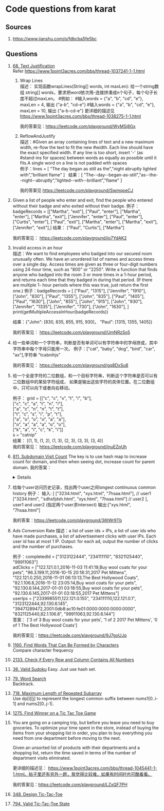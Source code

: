 # Code questions from karat
## Sources
1. https://www.jianshu.com/p/fdbcba5fe5bc
## Questions
1. [68. Text Justification](https://leetcode.com/problems/text-justification)  
   Refer https://www.1point3acres.com/bbs/thread-1037241-1-1.html  
    1. Wrap Lines  
       描述： 实现函数wrapLines(String[] words, int maxLen): 给一个string数组 string[] words，要求把word依次用-连接拼凑成n个句子，每个句子长度不超过maxLen。
#例如：
#输入words = {"a", "b", "cd", "e"}, maxLen = 4, 输出 {"a-b", "cd-e"}
#输入words = {"a", "b", "cd", "e"}, maxLen = 10, 输出 {"a-b-cd-e"}
更详细的描述见 https://www.1point3acres.com/bbs/thread-1038275-1-1.html

         我的答案见：https://leetcode.com/playground/WyMSj8Gx 
    3. ReflowAndJustify  
       描述：#Given an array containing lines of text and a new maximum width, re-flow the text to fit the new #width. Each line should have the exact specified width. If any line is too short, insert '-' (as #stand-ins for spaces) between words as equally as possible until it fits.A single word on a line is not padded with spaces  
       例子：lines = [ "The day began as still as the","night abruptly lighted with","brilliant flame" ]
   结果：[ "The--day--began-as-still","as--the--night--abruptly","lighted--with--brilliant","flame" ]

         我的答案见 https://leetcode.com/playground/SwmqoeCJ
2. Given a list of people who enter and exit, find the people who entered without
their badge and who exited without their badge.
例子：badgeRecords = [["Martha",   "exit"],
                ["Paul",     "enter"],
                ["Martha",   "enter"],
                ["Martha",   "exit"],
                ["Jennifer", "enter"],
                ["Paul",     "enter"],
                ["Curtis",   "enter"],
                ["Paul",     "exit"],
                ["Martha",   "enter"],
                ["Martha",   "exit"],
                ["Jennifer", "exit"],]
结果： ["Paul", "Curtis"], ["Martha"]     

   我的答案见： https://leetcode.com/playground/io7YdAK2
4. Invalid access in an hour  
   描述：We want to find employees who badged into our secured room unusually often. We have an unordered list of names and access times over a single day. Access times are given as three or four-digit numbers using 24-hour time, such as "800" or "2250".
Write a function that finds anyone who badged into the room 3 or more times in a 1-hour period, and returns each time that they badged in during that period. (If there are multiple 1- hour periods where this was true, just return the first one.)
   例子：badgeRecords = [
  ["Paul", "1315"],
  ["Jennifer", "1910"],
  ["John", "830"],
  ["Paul", "1355"],
  ["John", "835"],
  ["Paul", "1405"],
  ["Paul", "1630"],
  ["John", "855"],
  ["John", "915"],
  ["John", "930"],
  ["Jennifer", "1335"],
  ["Jennifer", "730"],
  ["John", "1630"],
]
print(getMultipleAccessInHour(badgeRecords))

   结果：{"John": [830, 835, 855, 915, 930]， "Paul": [1315, 1355, 1405]}
   
   我的答案见： https://leetcode.com/playground/UmNRzSo5 
1. 给一些单词和一个字符串，判断是否有单词可以有字符串中的字母拼成，其中字符串中每个字母只能用一次。
    例子：["cat", "baby", "dog", "bird", "car", "ax"],字符串 "tcabnihjs”
   
    我的答案见： https://leetcode.com/playground/gq8DxSu8
1. 给一个全是字符的二位数组，和一个目标字符串，判断这个字符串是否可以有二位数组中的某些字符组成， 如果是输出这些字符的具体位置。在二位数组中，只可以向下或者向右移动。

   例子： grid = [["c", "c", "x", "t", "i", "b"],  
        ["c", "c", "a", "t", "n", "i"],  
        ["a", "c", "n", "n", "t", "t"],  
        ["t", "c", "s", "i", "p", "t"],  
        ["a", "o", "o", "o", "a", "a"],  
        ["o", "a", "a", "a", "o", "o"],  
        ["k", "a", "i", "c", "k", "i"]]    
  s = "catnip"   
   结果： [(1, 1), (1, 2), (1, 3), (2, 3), (3, 3), (3, 4)]  
   我的答案见： https://leetcode.com/playground/inuEZpUh
1. [811. Subdomain Visit Count](https://leetcode.com/problems/subdomain-visit-count)
   The key is to use hash map to increase count for domain, and then when seeing dot, increase count for parent domain.
   我的答案：
   <details>

      ```python
          def subdomainVisits(self, cpdomains: List[str]) -> List[str]:
        domainFreq = Counter()
        for cpdomain in cpdomains:
            freq, domain = cpdomain.split()
            freq = int(freq)
            domainFreq[domain] += freq
            print(domain)
            for i in range(len(domain)):
                if domain[i] == ".":
                    domainFreq[domain[i + 1:]] += freq
            
        return ["{} {}".format(freq, domain) for domain, freq in domainFreq.items()]
      ```
   </details>
1. 给每个user访问历史记录，找出两个user之间longest continuous common history
   例子：
   输入: [
["3234.html", "xys.html", "7hsaa.html"], // user1
["3234.html", ''sdhsfjdsh.html", "xys.html", "7hsaa.html"] // user2 ], user1 and user2 (指定两个user求intersect)
   输出:["xys.html", "7hsaa.html"]

   我的答案：https://leetcode.com/playground/36tWr9Tb
1. Ads Conversion Rate
   描述：a list of user ids + IPs, a list of user ids who have made purchases, a list of advertisement clicks with user IPs.
Each user id has at most 1 IP.
Output: for each ad, output the number of clicks and the number of purchases.

   例子：completedId = ["3123122444", "234111110", "8321125440", "99911063"]  
adClicks = ["122.121.0.1,2016-11-03 11:41:19,Buy wool coats for your pets",
            "96.3.199.11,2016-10-15 20:18:31,2017 Pet Mittens",
            "122.121.0.250,2016-11-01 06:13:13,The Best Hollywood Coats",
            "82.1.106.8,2016-11-12 23:05:14,Buy wool coats for your pets",
            "92.130.6.144,2017-01-01 03:18:55,Buy wool coats for your pets",
            "92.130.6.145,2017-01-01 03:18:55,2017 Pet Mittens"]  
userIps = ["2339985511,122.121.0.155", "234111110,122.121.0.1",
            "3123122444,92.130.6.145",
"39471289472,2001:0db8:ac10:fe01:0000:0000:0000:0000",
            "8321125440,82.1.106.8", "99911063,92.130.6.144"]  
   答案： ['3 of 3 Buy wool coats for your pets', '1 of 2 2017 Pet Mittens', '0 of 1 The Best Hollywood Coats']

   我的答案见：https://leetcode.com/playground/9J7goUJq
   
1. [1160. Find Words That Can Be Formed by Characters](https://leetcode.com/problems/find-words-that-can-be-formed-by-characters)  
   Compare character frequency
1. [2133. Check if Every Row and Column Contains All Numbers](https://leetcode.com/problems/check-if-every-row-and-column-contains-all-numbers)
2. [36. Valid Sudoku](https://leetcode.com/problems/valid-sudoku)
   Easy. Just use hash set.
1. [79. Word Search](https://leetcode.com/problems/word-search)  
   Backtrack.
1. [718. Maximum Length of Repeated Subarray](https://leetcode.com/problems/maximum-length-of-repeated-subarray)  
   Use dp[i][j] to represent the longest common suffix between nums1[0..i-1] and nums2[0..j-1].
1. [1275. Find Winner on a Tic Tac Toe Game](https://leetcode.com/problems/find-winner-on-a-tic-tac-toe-game)
1. You are going on a camping trip, but before you leave you need to buy groceries. To optimize your time spent in the store, instead of buying the items from your shopping list in order, you plan to buy everything you need from one department before moving to the next.  

   Given an unsorted list of products with their departments and a shopping list, return the time saved in terms of the number of department visits eliminated.  

   更详细的描述见： https://www.1point3acres.com/bbs/thread-1045441-1-1.html。帖子里还有另外一题，我觉得比较难，如果有时间时也可酷看看。

   我的答案见：https://leetcode.com/playground/LZxQF7PH
    
1. [348. Design Tic-Tac-Toe](https://leetcode.com/problems/design-tic-tac-toe)
2. [794. Valid Tic-Tac-Toe State](https://leetcode.com/problems/valid-tic-tac-toe-state)
